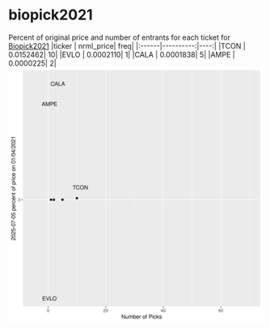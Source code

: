 # biopick2021
Percent of original price and number of entrants for each ticket for [Biopick2021](https://twitter.com/hashtag/Biopick2021)
|ticker | nrml_price| freq|
|:------|----------:|----:|
|TCON   |  0.0152462|   10|
|EVLO   |  0.0002110|    1|
|CALA   |  0.0001838|    5|
|AMPE   |  0.0000225|    2|
![retvspicks](biopicks.png?raw=true)
